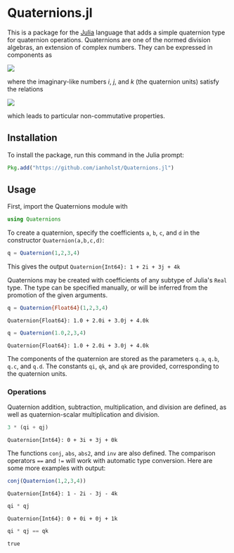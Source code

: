 # Quaternions.jl

This is a package for the [Julia](https://julialang.org/) language that adds a simple quaternion type for quaternion operations. Quaternions are one of the normed division algebras, an extension of complex numbers. They can be expressed in components as

<img src="https://latex.codecogs.com/svg.latex?q=a+bi+cj+dk"/>

where the imaginary-like numbers *i*, *j*, and *k* (the quaternion units) satisfy the relations

<img src="https://latex.codecogs.com/svg.latex?i^2=j^2=k^2=ijk=-1"/>

which leads to particular non-commutative properties.


## Installation
To install the package, run this command in the Julia prompt:

```julia
Pkg.add("https://github.com/ianholst/Quaternions.jl")
```

## Usage
First, import the Quaternions module with
```julia
using Quaternions
```

To create a quaternion, specify the coefficients `a`, `b`, `c`, and `d` in the constructor `Quaternion(a,b,c,d)`:
```julia
q = Quaternion(1,2,3,4)
```
This gives the output `Quaternion{Int64}: 1 + 2i + 3j + 4k`

Quaternions may be created with coefficients of any subtype of Julia's `Real` type. The type can be specified manually, or will be inferred from the promotion of the given arguments.

```julia
q = Quaternion{Float64}(1,2,3,4)
```
`Quaternion{Float64}: 1.0 + 2.0i + 3.0j + 4.0k`

```julia
q = Quaternion(1.0,2,3,4)
```
`Quaternion{Float64}: 1.0 + 2.0i + 3.0j + 4.0k`

The components of the quaternion are stored as the parameters `q.a`, `q.b`, `q.c`, and `q.d`. The constants `qi`, `qk`, and `qk` are provided, corresponding to the quaternion units.


### Operations
Quaternion addition, subtraction, multiplication, and division are defined, as well as quaternion-scalar multiplication and division.

```julia
3 * (qi + qj)
```
`Quaternion{Int64}: 0 + 3i + 3j + 0k`

The functions `conj`, `abs`, `abs2`, and `inv` are also defined. The comparison operators `==` and `!=` will work with automatic type conversion. Here are some more examples with output:

```julia
conj(Quaternion(1,2,3,4))
```
`Quaternion{Int64}: 1 - 2i - 3j - 4k`

```julia
qi * qj
```
`Quaternion{Int64}: 0 + 0i + 0j + 1k`

```julia
qi * qj == qk
```
`true`
